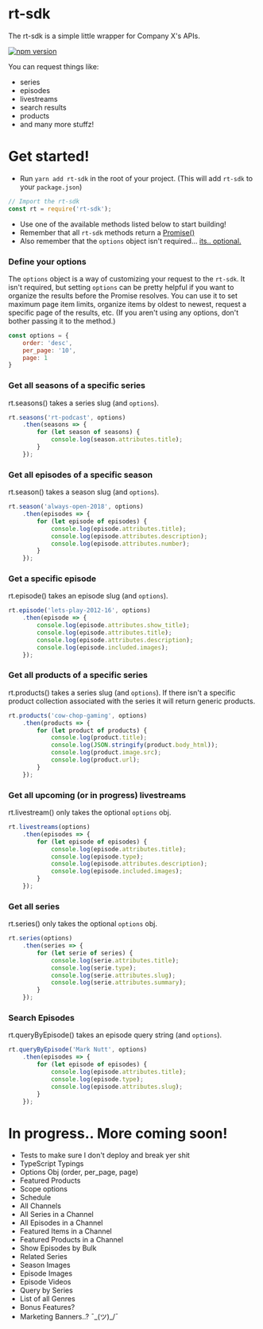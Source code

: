 # rt-sdk
The rt-sdk is a simple little wrapper for Company X's APIs.

[![npm version](https://badge.fury.io/js/rt-sdk.svg)](https://badge.fury.io/js/rt-sdk)

You can request things like:
- series
- episodes
- livestreams
- search results
- products
- and many more stuffz!

# Get started!
- Run `yarn add rt-sdk` in the root of your project. (This will add `rt-sdk` to your `package.json`)
```js
// Import the rt-sdk
const rt = require('rt-sdk');
```
- Use one of the available methods listed below to start building!
- Remember that all `rt-sdk` methods return a [Promise()](https://developers.google.com/web/fundamentals/primers/promises)
- Also remember that the `options` object isn't required... [its.. optional.](https://www.youtube.com/watch?v=LQ59UVFQJII)

### Define your options
The `options` object is a way of customizing your request to the `rt-sdk`. It isn't required, but setting `options` can be pretty helpful if you want to organize the results before the Promise resolves. You can use it to set maximum page item limits, organize items by oldest to newest, request a specific page of the results, etc. (If you aren't using any options, don't bother passing it to the method.) 
```js
const options = {
    order: 'desc',
    per_page: '10',
    page: 1
}
```

### Get all seasons of a specific series
rt.seasons() takes a series slug (and `options`).
```js
rt.seasons('rt-podcast', options)
    .then(seasons => {
        for (let season of seasons) {
            console.log(season.attributes.title);
        }
    });
```

### Get all episodes of a specific season
rt.season() takes a season slug (and `options`).
```js
rt.season('always-open-2018', options)
    .then(episodes => {
        for (let episode of episodes) {
            console.log(episode.attributes.title);
            console.log(episode.attributes.description);
            console.log(episode.attributes.number);
        }
    });
```

### Get a specific episode
rt.episode() takes an episode slug (and `options`).
```js
rt.episode('lets-play-2012-16', options)
    .then(episode => {
        console.log(episode.attributes.show_title);
        console.log(episode.attributes.title); 
        console.log(episode.attributes.description);
        console.log(episode.included.images);
    });
```

### Get all products of a specific series
rt.products() takes a series slug (and `options`). If there isn't a specific product collection associated with the series it will return generic products.
```js
rt.products('cow-chop-gaming', options)
    .then(products => {
        for (let product of products) {
            console.log(product.title);
            console.log(JSON.stringify(product.body_html));
            console.log(product.image.src);
            console.log(product.url);
        }
    });
```

### Get all upcoming (or in progress) livestreams
rt.livestream() only takes the optional `options` obj.
```js
rt.livestreams(options)
    .then(episodes => {
        for (let episode of episodes) {
            console.log(episode.attributes.title); 
            console.log(episode.type); 
            console.log(episode.attributes.description);
            console.log(episode.included.images);
        }
    });
```

### Get all series
rt.series() only takes the optional `options` obj.
```js
rt.series(options)
    .then(series => {        
        for (let serie of series) {
            console.log(serie.attributes.title); 
            console.log(serie.type); 
            console.log(serie.attributes.slug);
            console.log(serie.attributes.summary);
        }
    });
```

### Search Episodes
rt.queryByEpisode() takes an episode query string (and `options`).
```js
rt.queryByEpisode('Mark Nutt', options)
    .then(episodes => {
        for (let episode of episodes) {
            console.log(episode.attributes.title); 
            console.log(episode.type); 
            console.log(episode.attributes.slug);
        }
    });
```

# In progress.. More coming soon!
- Tests to make sure I don't deploy and break yer shit
- TypeScript Typings
- Options Obj (order, per_page, page)
- Featured Products
- Scope options
- Schedule
- All Channels
- All Series in a Channel
- All Episodes in a Channel
- Featured Items in a Channel
- Featured Products in a Channel
- Show Episodes by Bulk
- Related Series
- Season Images
- Episode Images
- Episode Videos
- Query by Series
- List of all Genres
- Bonus Features?
- Marketing Banners..? ¯\_(ツ)_/¯ 

